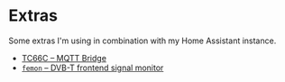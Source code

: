 # Extras

Some extras I'm using in combination with my Home Assistant instance.

- [TC66C – MQTT Bridge](https://github.com/thijsputman/tc66c-mqtt)
- [`femon` – DVB-T frontend signal monitor](./femon/README.md)
